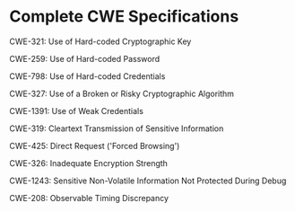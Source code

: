 

# Complete CWE Specifications

CWE-321: Use of Hard-coded Cryptographic Key

CWE-259: Use of Hard-coded Password

CWE-798: Use of Hard-coded Credentials

CWE-327: Use of a Broken or Risky Cryptographic Algorithm

CWE-1391: Use of Weak Credentials

CWE-319: Cleartext Transmission of Sensitive Information

CWE-425: Direct Request ('Forced Browsing')

CWE-326: Inadequate Encryption Strength

CWE-1243: Sensitive Non-Volatile Information Not Protected During Debug

CWE-208: Observable Timing Discrepancy
